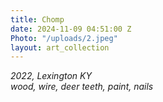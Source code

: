 ```yaml
---
title: Chomp
date: 2024-11-09 04:51:00 Z
Photo: "/uploads/2.jpeg"
layout: art_collection
---
```


*2022, Lexington KY* <br>
*wood, wire, deer teeth, paint, nails* 